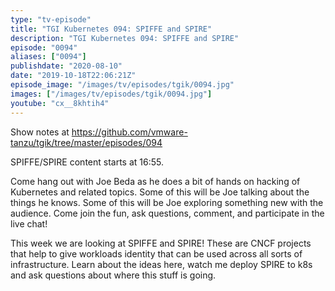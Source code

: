 ```yaml
---
type: "tv-episode"
title: "TGI Kubernetes 094: SPIFFE and SPIRE"
description: "TGI Kubernetes 094: SPIFFE and SPIRE"
episode: "0094"
aliases: ["0094"]
publishdate: "2020-08-10"
date: "2019-10-18T22:06:21Z"
episode_image: "/images/tv/episodes/tgik/0094.jpg"
images: ["/images/tv/episodes/tgik/0094.jpg"]
youtube: "cx__8khtih4"
---
```


Show notes at https://github.com/vmware-tanzu/tgik/tree/master/episodes/094

SPIFFE/SPIRE content starts at 16:55.

Come hang out with Joe Beda as he does a bit of hands on hacking of Kubernetes and related topics. Some of this will be Joe talking about the things he knows. Some of this will be Joe exploring something new with the audience. Come join the fun, ask questions, comment, and participate in the live chat!

This week we are looking at SPIFFE and SPIRE! These are CNCF projects that help to give workloads identity that can be used across all sorts of infrastructure. Learn about the ideas here, watch me deploy SPIRE to k8s and ask questions about where this stuff is going.

